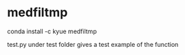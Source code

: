 # medfiltmp

conda install -c kyue medfiltmp

test.py under test folder gives a test example of the function
